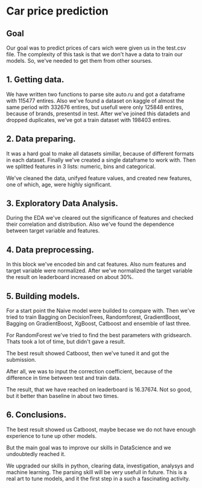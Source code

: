 # Car price prediction

## Goal

Our goal was to predict prices of cars wich were given us in the test.csv file. The complexity of this task is that we don't have a data to train our models. So, we've needed to get them from other sourses.

## 1. Getting data.

We have written two functions to parse site auto.ru and got a dataframe with 115477 entires. Also we've found a dataset on kaggle of almost the same period with 332676 entires, but usefull were only 125848 entires, because of brands, presentsd in test. After we've joined this datadets and dropped duplicates, we've got a train dataset with 198403 entires.  


## 2. Data preparing.

It was a hard goal to make all datasets simillar, because of different formats in each dataset. Finally we've created a single dataframe to work with. Then we splitted features in 3 lists: numeric, bins and categorical.

We've cleaned the data, unifyed feature values, and created new features, one of which, age, were highly significant.

## 3. Exploratory Data Analysis.

During the EDA we've cleared out the significance of features and checked their correlation and distribution. Also we've found the dependence between target variable and features.

## 4. Data preprocessing.

In this block we've encoded bin and cat features. Also  num features and target variable were normalized. After we've normalized the target variable the result on leaderboard increased on about 30%. 

## 5. Building models.

For a start point the Naive model were builded to compare with. Then we've tried to train Bagging on DecisionTrees, Randomforest, GradientBoost, Bagging on GradientBoost, XgBoost, Catboost and ensemble of last three. 

For RandomForest we've tried to find the best parameters with gridsearch. Thats took a lot of time, but didn't gave a result.   

The best result showed Catboost, then we've tuned it and got the submission. 

After all, we was to input the correction coefficient, because of the difference in time between test and train data.

The result, that we have reached on leaderboard is 16.37674.
Not so good, but it better than baseline in about two times. 

## 6. Conclusions.

The best result showed us Catboost, maybe becase we do not have enough experience to tune up other models.

But the main goal was to improve our skills in DataScience and we undoubtedly reached it.

We upgraded our skills in python, clearing data, investigation, analysys and machine learning. The parsing skill will be very usefull in future. This is a real art to tune models, and it the first step in a such a fascinating activity.   
